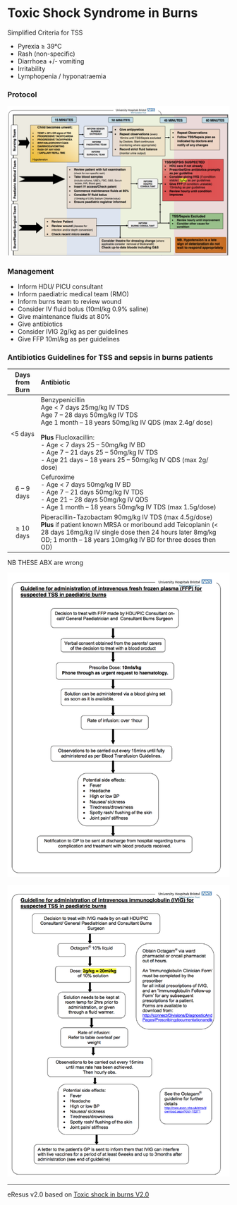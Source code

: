
# Toxic Shock Syndrome in Burns
Simplified Criteria for TSS
- Pyrexia ≥ 39°C
- Rash (non-specific)
- Diarrhoea +/- vomiting
- Irritability
- Lymphopenia / hyponatraemia

### Protocol
![RSI checklist](./TSS_burns.png)

### Management
- Inform HDU/ PICU consultant
- Inform paediatric medical team (RMO)
- Inform burns team to review wound
- Consider IV fluid bolus (10ml/kg 0.9% saline) 
- Give maintenance fluids at 80%
- Give antibiotics
- Consider IVIG 2g/kg as per guidelines
- Give FFP 10ml/kg as per guidelines

### Antibiotics Guidelines for TSS and sepsis in burns patients

|Days from Burn | Antibiotic|
|:-------------:|:----------|
|<5 days | Benzypenicillin <br/> Age < 7 days 25mg/kg IV TDS <br/> Age 7 – 28 days 50mg/kg IV TDS<br/>Age 1 month – 18 years 50mg/kg IV QDS (max 2.4g/ dose)<br/><br/> __Plus__ Flucloxacillin:<br/> - Age < 7 days 25 – 50mg/kg IV BD<br/> - Age 7 – 21 days 25 – 50mg/kg IV TDS<br/> - Age 21 days – 18 years 25 – 50mg/kg IV QDS (max 2g/ dose)|
|6 – 9 days | Cefuroxime <br/> - Age < 7 days 50mg/kg IV BD <br/> - Age 7 – 21 days 50mg/kg IV TDS<br/> - Age 21 – 28 days 50mg/kg IV QDS <br/> - Age 1 month – 18 years 50mg/kg IV TDS (max 1.5g/dose)|
|≥ 10 days| Piperacillin-Tazobactam 90mg/kg IV TDS (max 4.5g/dose)<br/> __Plus__ if patient known MRSA or moribound add Teicoplanin (< 28 days 16mg/kg IV single dose then 24 hours later 8mg/kg OD; 1 month – 18 years 10mg/kg IV BD for three doses then OD)|

NB THESE ABX are wrong

![FFP in Burns](./TSS_burns_FFP.png)

![IVIG in burns](./TSS_burns_IVIG.png)

--- 
eResus v2.0 based on [Toxic shock in burns V2.0](http://workspaces/sites/Teams/ChildrensEmergencyDepartment/guidelines/BCH_guidelines/1/index.html#17054)
